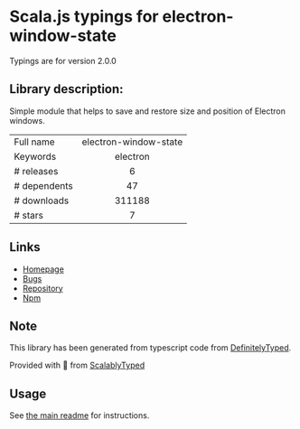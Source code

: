 
# Scala.js typings for electron-window-state

Typings are for version 2.0.0

## Library description:
Simple module that helps to save and restore size and position of Electron windows.

|                    |                 |
| ------------------ | :-------------: |
| Full name          | electron-window-state |
| Keywords           | electron |
| # releases         | 6 |
| # dependents       | 47 |
| # downloads        | 311188 |
| # stars            | 7 |

## Links
- [Homepage](https://github.com/mawie81/electron-window-state#readme)
- [Bugs](https://github.com/mawie81/electron-window-state/issues)
- [Repository](https://github.com/mawie81/electron-window-state)
- [Npm](https://www.npmjs.com/package/electron-window-state)
    


## Note
This library has been generated from typescript code from [DefinitelyTyped](https://definitelytyped.org).

Provided with :purple_heart: from [ScalablyTyped](https://github.com/oyvindberg/ScalablyTyped)

## Usage
See [the main readme](../../readme.md) for instructions.


